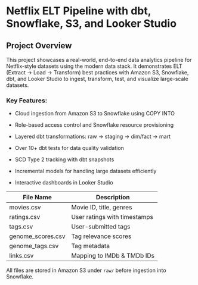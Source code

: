 # Netflix ELT Pipeline with dbt, Snowflake, S3, and Looker Studio
## Project Overview

This project showcases a real-world, end-to-end data analytics pipeline for Netflix-style datasets using the modern data stack.
It demonstrates ELT (Extract → Load → Transform) best practices with Amazon S3, Snowflake, dbt, and Looker Studio to ingest, transform, test, and visualize large-scale datasets.

### Key Features:

- Cloud ingestion from Amazon S3 to Snowflake using COPY INTO

- Role-based access control and Snowflake resource provisioning

- Layered dbt transformations: raw → staging → dim/fact → mart

- Over 10+ dbt tests for data quality validation

- SCD Type 2 tracking with dbt snapshots

- Incremental models for handling large datasets efficiently

- Interactive dashboards in Looker Studio

| File Name         | Description                    |
|-------------------|--------------------------------|
| movies.csv        | Movie ID, title, genres        |
| ratings.csv       | User ratings with timestamps   |
| tags.csv          | User-submitted tags            |
| genome_scores.csv | Tag relevance scores           |
| genome_tags.csv   | Tag metadata                  |
| links.csv         | Mapping to IMDb & TMDb IDs     |

All files are stored in Amazon S3 under `raw/` before ingestion into Snowflake.


